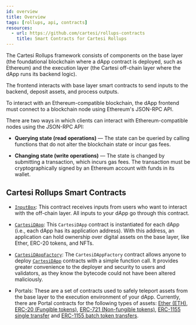 ```yaml
---
id: overview
title: Overview
tags: [rollups, api, contracts]
resources:
  - url: https://github.com/cartesi/rollups-contracts
    title: Smart Contracts for Cartesi Rollups
---
```


The Cartesi Rollups framework consists of components on the base layer (the foundational blockchain where a dApp contract is deployed, such as Ethereum) and the execution layer (the Cartesi off-chain layer where the dApp runs its backend logic).

The frontend interacts with base layer smart contracts to send inputs to the backend, deposit assets, and process outputs.

To interact with an Ethereum-compatible blockchain, the dApp frontend must connect to a blockchain node using Ethereum's JSON-RPC API. 

There are two ways in which clients can interact with Ethereum-compatible nodes using the JSON-RPC API:

- **Querying state (read operations)** — The state can be queried by calling functions that do not alter the blockchain state or incur gas fees.

- **Changing state (write operations)** — The state is changed by submitting a transaction, which incurs gas fees. The transaction must be cryptographically signed by an Ethereum account with funds in its wallet.

## Cartesi Rollups Smart Contracts

- [`InputBox`](../json-rpc/input-box.md): This contract receives inputs from users who want to interact with the off-chain layer. All inputs to your dApp go through this contract. 

- [`CartesiDApp`](../json-rpc/application.md): This `CartesiDApp` contract is instantiated for each dApp (i.e., each dApp has its application address). With this address, an application can hold ownership over digital assets on the base layer, like Ether, ERC-20 tokens, and NFTs.

- [`CartesiDAppFactory`](../json-rpc/application-factory.md): The `CartesiDAppFactory` contract allows anyone to deploy [`CartesiDApp`](../json-rpc//application.md) contracts with a simple function call. It provides greater convenience to the deployer and security to users and validators, as they know the bytecode could not have been altered maliciously.

- Portals: These are a set of contracts used to safely teleport assets from the base layer to the execution environment of your dApp. Currently, there are Portal contracts for the following types of assets: [Ether (ETH)](../json-rpc/portals/EtherPortal.md), [ERC-20 (Fungible tokens)](../json-rpc//portals/ERC20Portal.md), [ERC-721 (Non-fungible tokens)](../json-rpc//portals/ERC721Portal.md), [ERC-1155 single transfer](../json-rpc/portals/ERC1155SinglePortal.md) and [ERC-1155 batch token transfers](../json-rpc/portals/ERC1155BatchPortal.md).



